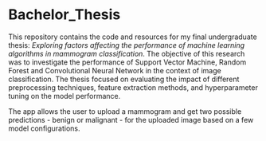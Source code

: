 # Bachelor_Thesis

This repository contains the code and resources for my final undergraduate thesis: *Exploring factors affecting the performance of machine learning algorithms in mammogram classification*. The objective of this research was to investigate the performance of Support Vector Machine, Random Forest and Convolutional Neural Network in the context of image classification. The thesis focused on evaluating the impact of different preprocessing techniques, feature extraction methods, and hyperparameter tuning on the model performance.

The app allows the user to upload a mammogram and get two possible predictions - benign or malignant - for the uploaded image based on a few model configurations. 
